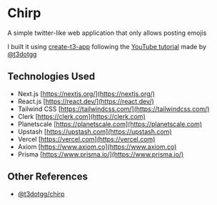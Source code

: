 # Chirp

A simple twitter-like web application that only allows posting emojis

I built it using [create-t3-app](https://create.t3.gg) following the [YouTube tutorial](https://youtu.be/YkOSUVzOAA4) made by [@t3dotgg](https://github.com/t3dotgg)

## Technologies Used

- Next.js [https://nextjs.org/](https://nextjs.org/)
- React.js [https://react.dev/](https://react.dev/)
- Tailwind CSS [https://tailwindcss.com/](https://tailwindcss.com/)
- Clerk [https://clerk.com](https://clerk.com)
- Planetscale [https://planetscale.com](https://planetscale.com)
- Upstash [https://upstash.com](https://upstash.com)
- Vercel [https://vercel.com](https://vercel.com)
- Axiom [https://www.axiom.co](https://www.axiom.co)
- Prisma [https://www.prisma.io/](https://www.prisma.io/)

## Other References

- [@t3dotgg/chirp](https://github.com/t3dotgg/chirp)
